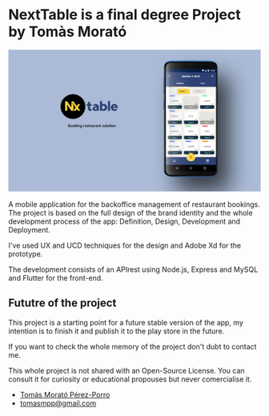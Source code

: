 # NextTable is a final degree Project by Tomàs Morató

![Test Image 4](https://github.com/TomasMoratoPerezPorro/nxTable/blob/master/assets/images/PortadaNxTable.jpg)

A mobile application for the backoffice management of restaurant bookings.
The project is based on the full design of the brand identity and the whole development process of the app: Definition, Design, Development and Deployment.

I've used UX and UCD techniques for the design and Adobe Xd for the prototype.

The development consists of an APIrest using Node.js, Express and MySQL and Flutter for the front-end.

## Fututre of the project

This project is a starting point for a future stable version of the app, my intention is to finish it and publish it to the play store in the future.

If you want to check the whole memory of the project don't dubt to contact me.

This whole project is not shared with an Open-Source License. You can consult it for curiosity or educational propouses but never comercialise it. 

- [Tomàs Morató Pérez-Porro](https://www.linkedin.com/in/tomasmorato/)
- tomasmpp@gmail.com

